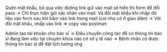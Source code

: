 Quên mật khẩu, bỏ qua việc đường link gửi vào mail sẽ hiển thị form để đổi pass
-> Chỉ thực hiện gửi xác nhận vào mail.
Và đổi mật khẩu khi nhập dữ liệu vào form sau khi bấm vào link trong mail (coi như có ở giao diện)
-> Với đổi mật khẩu, nhấp vào link => copy vào postman


Admin tạo tài khoản cho bác sĩ
-> Điều chuyển công tác để có thông tin bác sĩ đang làm việc tại chuyên khoa nào cơ sở y tế nào
-> Bệnh nhân có được thông tin bác sĩ để đặt lịch tương ứng
